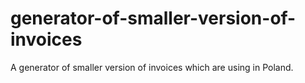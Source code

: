 # generator-of-smaller-version-of-invoices
A generator of smaller version of invoices which are using in Poland.
